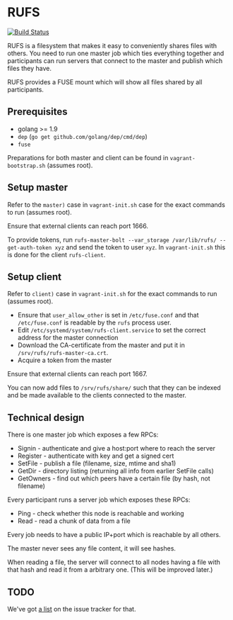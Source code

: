 # RUFS

[![Build Status](https://travis-ci.org/mrngm/rufs.svg?branch=master)](https://travis-ci.org/mrngm/rufs)

RUFS is a filesystem that makes it easy to conveniently shares files with
others. You need to run one master job which ties everything together and
participants can run servers that connect to the master and publish which files
they have.

RUFS provides a FUSE mount which will show all files shared by all participants.

## Prerequisites

* golang >= 1.9
* `dep` (`go get github.com/golang/dep/cmd/dep`)
* `fuse`

Preparations for both master and client can be found in `vagrant-bootstrap.sh` (assumes root).

## Setup master

Refer to the `master)` case in `vagrant-init.sh` case for the exact commands to run (assumes root).

Ensure that external clients can reach port 1666.

To provide tokens, run `rufs-master-bolt --var_storage /var/lib/rufs/ --get-auth-token xyz` and send the token to user `xyz`. In `vagrant-init.sh` this is done for the client `rufs-client`.

## Setup client

Refer to `client)` case in `vagrant-init.sh` for the exact commands to run (assumes root).

* Ensure that `user_allow_other` is set in `/etc/fuse.conf` and that `/etc/fuse.conf` is readable by the `rufs` process user.
* Edit `/etc/systemd/system/rufs-client.service` to set the correct address for the master connection
* Download the CA-certificate from the master and put it in `/srv/rufs/rufs-master-ca.crt`.
* Acquire a token from the master

Ensure that external clients can reach port 1667.

You can now add files to `/srv/rufs/share/` such that they can be indexed and be made available to the clients connected to the master.

## Technical design

There is one master job which exposes a few RPCs:

* Signin - authenticate and give a host:port where to reach the server
* Register - authenticate with key and get a signed cert
* SetFile - publish a file (filename, size, mtime and sha1)
* GetDir - directory listing (returning all info from earlier SetFile calls)
* GetOwners - find out which peers have a certain file (by hash, not filename)

Every participant runs a server job which exposes these RPCs:

* Ping - check whether this node is reachable and working
* Read - read a chunk of data from a file

Every job needs to have a public IP+port which is reachable by all others.

The master never sees any file content, it will see hashes.

When reading a file, the server will connect to all nodes having a file with
that hash and read it from a arbitrary one. (This will be improved later.)

## TODO

We've got [a list](https://github.com/mrngm/rufs/labels/TODO) on the issue tracker for that.
